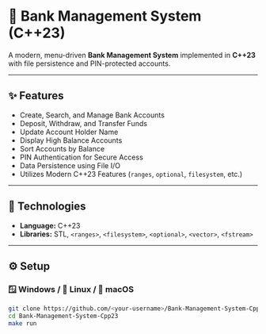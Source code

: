 # 🏦 Bank Management System (C++23)

A modern, menu-driven **Bank Management System** implemented in **C++23** with file persistence and PIN-protected accounts.

---

## ✨ Features
- Create, Search, and Manage Bank Accounts
- Deposit, Withdraw, and Transfer Funds
- Update Account Holder Name
- Display High Balance Accounts
- Sort Accounts by Balance
- PIN Authentication for Secure Access
- Data Persistence using File I/O
- Utilizes Modern C++23 Features (`ranges`, `optional`, `filesystem`, etc.)

---

## 🧰 Technologies
- **Language:** C++23
- **Libraries:** STL, `<ranges>`, `<filesystem>`, `<optional>`, `<vector>`, `<fstream>`

---

## ⚙️ Setup
### 🪟 Windows / 🐧 Linux / 🍎 macOS

```bash
git clone https://github.com/<your-username>/Bank-Management-System-Cpp23.git
cd Bank-Management-System-Cpp23
make run
